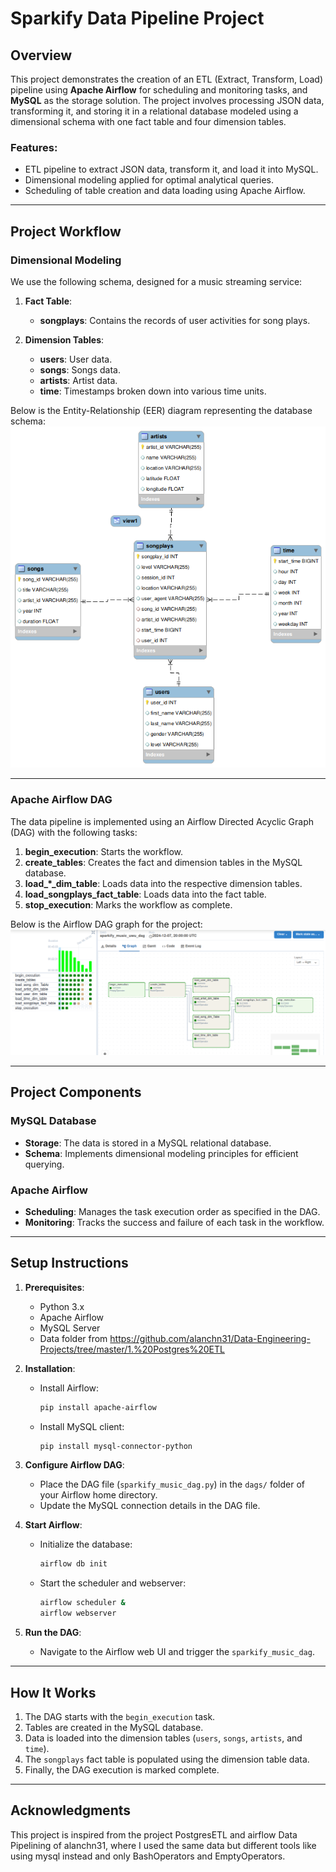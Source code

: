 # Sparkify Data Pipeline Project

## Overview

This project demonstrates the creation of an ETL (Extract, Transform, Load) pipeline using **Apache Airflow** for scheduling and monitoring tasks, and **MySQL** as the storage solution. The project involves processing JSON data, transforming it, and storing it in a relational database modeled using a dimensional schema with one fact table and four dimension tables.

### Features:

- ETL pipeline to extract JSON data, transform it, and load it into MySQL.
- Dimensional modeling applied for optimal analytical queries.
- Scheduling of table creation and data loading using Apache Airflow.

---

## Project Workflow

### Dimensional Modeling

We use the following schema, designed for a music streaming service:

1. **Fact Table**:

   - **songplays**: Contains the records of user activities for song plays.

2. **Dimension Tables**:

   - **users**: User data.
   - **songs**: Songs data.
   - **artists**: Artist data.
   - **time**: Timestamps broken down into various time units.

Below is the Entity-Relationship (EER) diagram representing the database schema:
![Schema](pic/EER_diagram.png)



---

### Apache Airflow DAG

The data pipeline is implemented using an Airflow Directed Acyclic Graph (DAG) with the following tasks:

1. **begin\_execution**: Starts the workflow.
2. **create\_tables**: Creates the fact and dimension tables in the MySQL database.
3. **load\_\*\_dim\_table**: Loads data into the respective dimension tables.
4. **load\_songplays\_fact\_table**: Loads data into the fact table.
5. **stop\_execution**: Marks the workflow as complete.

Below is the Airflow DAG graph for the project:
![Schema](pic/sparkify_dag.PNG)


---

## Project Components

### MySQL Database

- **Storage**: The data is stored in a MySQL relational database.
- **Schema**: Implements dimensional modeling principles for efficient querying.

### Apache Airflow

- **Scheduling**: Manages the task execution order as specified in the DAG.
- **Monitoring**: Tracks the success and failure of each task in the workflow.

---

## Setup Instructions

1. **Prerequisites**:

   - Python 3.x
   - Apache Airflow
   - MySQL Server
   - Data folder from https://github.com/alanchn31/Data-Engineering-Projects/tree/master/1.%20Postgres%20ETL

2. **Installation**:

   - Install Airflow:
     ```bash
     pip install apache-airflow
     ```
   - Install MySQL client:
     ```bash
     pip install mysql-connector-python
     ```

3. **Configure Airflow DAG**:

   - Place the DAG file (`sparkify_music_dag.py`) in the `dags/` folder of your Airflow home directory.
   - Update the MySQL connection details in the DAG file.

4. **Start Airflow**:

   - Initialize the database:
     ```bash
     airflow db init
     ```
   - Start the scheduler and webserver:
     ```bash
     airflow scheduler &
     airflow webserver
     ```

5. **Run the DAG**:

   - Navigate to the Airflow web UI and trigger the `sparkify_music_dag`.

---

## How It Works

1. The DAG starts with the `begin_execution` task.
2. Tables are created in the MySQL database.
3. Data is loaded into the dimension tables (`users`, `songs`, `artists`, and `time`).
4. The `songplays` fact table is populated using the dimension table data.
5. Finally, the DAG execution is marked complete.

---

## Acknowledgments

This project is inspired from the project PostgresETL and airflow Data Pipelining of alanchn31, where I used the same data but different tools like using mysql instead and only BashOperators and EmptyOperators.

